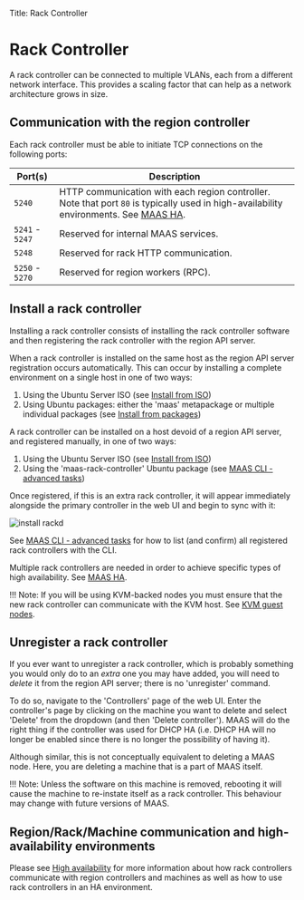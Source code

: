 Title: Rack Controller


# Rack Controller

A rack controller can be connected to multiple VLANs, each from a different
network interface. This provides a scaling factor that can help as a network
architecture grows in size.

## Communication with the region controller

Each rack controller must be able to initiate TCP connections on the following
ports:

| Port(s)         | Description                            |
| --------------- | -------------------------------------- |
| `5240`          | HTTP communication with each region controller. Note that port `80` is typically used in high-availability environments. See [MAAS HA][manage-ha]. |
| `5241` - `5247` | Reserved for internal MAAS services.   |
| `5248`          | Reserved for rack HTTP communication.  |
| `5250` - `5270` | Reserved for region workers (RPC).     |

## Install a rack controller

Installing a rack controller consists of installing the rack controller
software and then registering the rack controller with the region API server.

When a rack controller is installed on the same host as the region API server
registration occurs automatically. This can occur by installing a complete
environment on a single host in one of two ways:

1. Using the Ubuntu Server ISO (see [Install from ISO][install-from-iso])
1. Using Ubuntu packages: either the 'maas' metapackage or multiple individual
   packages (see [Install from packages][install-from-packages])

A rack controller can be installed on a host devoid of a region API server, and
registered manually, in one of two ways:

1. Using the Ubuntu Server ISO (see [Install from ISO][install-from-iso-rackd])
1. Using the 'maas-rack-controller' Ubuntu package (see
   [MAAS CLI - advanced tasks][cli-install-rackd])

Once registered, if this is an extra rack controller, it will appear
immediately alongside the primary controller in the web UI and begin to sync
with it:

![install rackd][img__install-rackd]

See [MAAS CLI - advanced tasks][cli-list-rackd] for how to list (and confirm)
all registered rack controllers with the CLI.

Multiple rack controllers are needed in order to achieve specific types of
high availability. See [MAAS HA][manage-ha].

!!! Note: 
    If you will be using KVM-backed nodes you must ensure that the new
    rack controller can communicate with the KVM host. See
    [KVM guest nodes][add-nodes-kvm-guest-nodes].


## Unregister a rack controller

If you ever want to unregister a rack controller, which is probably something
you would only do to an *extra* one you may have added, you will need to
*delete* it from the region API server; there is no 'unregister' command.

To do so, navigate to the 'Controllers' page of the web UI. Enter the
controller's page by clicking on the machine you want to delete and select
'Delete' from the dropdown (and then 'Delete controller'). MAAS will do the
right thing if the controller was used for DHCP HA (i.e. DHCP HA will no longer
be enabled since there is no longer the possibility of having it).

Although similar, this is not conceptually equivalent to deleting a MAAS node.
Here, you are deleting a machine that is a part of MAAS itself.

!!! Note: 
    Unless the software on this machine is removed, rebooting it will cause the
    machine to re-instate itself as a rack controller. This behaviour may change
    with future versions of MAAS.

## Region/Rack/Machine communication and high-availability environments

Please see [High availability][manage-ha] for more information about how rack
controllers communicate with region controllers and machines as well as how to
use rack controllers in an HA environment.

<!-- LINKS -->

[manage-ha]: manage-ha.md
[install-from-iso]: installconfig-iso-install.md
[install-from-iso-rackd]: installconfig-iso-install.md#rack-controller
[install-from-packages]: installconfig-package-install.md
[manage-ha]: manage-ha.md
[cli-install-rackd]: manage-cli-advanced.md#install-a-rack-controller
[cli-list-rackd]: manage-cli-advanced.md#list-rack-controllers
[add-nodes-kvm-guest-nodes]: nodes-add.md#kvm-guest-nodes

[img__install-rackd]: ../media/installconfig-rack__2.4_install-rackd.png
